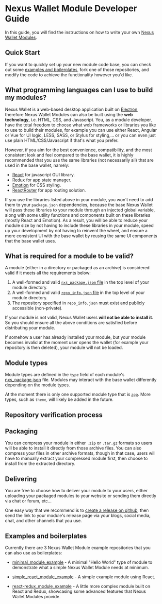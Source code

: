 # Nexus Wallet Module Developer Guide

In this guide, you will find the instructions on how to write your own [Nexus Wallet Modules](../README.md).

## Quick Start

If you want to quickly set up your new module code base, you can check out some [examples and boilerplates](#examples-and-boilerplates), fork one of those repositories, and modify the code to achieve the functionality however you'd like.

## What programming languages can I use to build my modules?

Nexus Wallet is a web-based desktop application built on [Electron](https://electronjs.org/), therefore Nexus Wallet Modules can also be built using the **web technology**, i.e. HTML, CSS, and Javascript. You, as a module developer, have the total freedom to choose what web frameworks or libraries you like to use to build their modules, for example you can use either React, Angular or Vue for UI logic, LESS, SASS, or Stylus for styling,... or you can even just use plain HTML/CSS/Javascript if that's what you prefer.

However, if you aim for the best convenience, compatibility, and the most consistent look and feel compared to the base wallet, it is highly recommended that you use the same libraries (not necessarily all) that are used in the base wallet, namely:

- [React](https://reactjs.org/) for javascript GUI library.
- [Redux](https://redux.js.org/) for app state manager.
- [Emotion](https://emotion.sh) for CSS styling.
- [ReactRouter](https://reacttraining.com/react-router/) for app routing solution.

If you use the libraries listed above in your module, you won't need to add them to your `package.json` dependencies, because the base Nexus Wallet will pass these libraries to your module through an injected global variable, along with some utility functions and components built on these libraries (mostly React and Emotion). As a result, you will be able to reduce your module size by not having to include these libraries in your module, speed up your development by not having to reinvent the wheel, and ensure a more consistent UI with the base wallet by reusing the same UI components that the base wallet uses.

## What is required for a module to be valid?

A module (either in a directory or packaged as an archive) is considered valid if it meets all the requirements below:

1. A well-formed and valid [`nxs_package.json` file](./nxs_package.json.md) in the top level of your module directory.
2. A well-formed and valid [`repo_info.json` file](./repo_info.json.md) in the top level of your module directory.
3. The repository specified in `repo_info.json` must exist and publicly accessible (non-private).

If your module is not valid, Nexus Wallet users **will not be able to install it**. So you should ensure all the above conditions are satisfied before distributing your module.

If somehow a user has already installed your module, but your module becomes invalid at the moment user opens the wallet (for example your repository is then deleted), your module will not be loaded.

## Module types

Module types are defined in the `type` field of each module's [nxs_package.json](./nxs_package.json.md) file. Modules may interact with the base wallet differently depending on the module types. 

At the moment there is only one supported module type that is [`app`](./app-modules). More types, such as `theme`, will likely be added in the future.

## Repository verification process



## Packaging

You can compress your module in either `.zip` or `.tar.gz` formats so users will be able to install it directly from those archive files. You can also compress your files in other archive formats, though in that case, users will have to manually extract your compressed module first, then choose to install from the extracted directory.

## Delivering

You are free to choose how to deliver your module to your users, either uploading your packaged modules to your website or sending them directly via chat or forum, etc...

One easy way that we recommend is to [create a release on github](https://help.github.com/en/articles/creating-releases), then send the link to your module's release page via your blogs, social media, chat, and other channels that you use.

## Examples and boilerplates

Currently there are 3 Nexus Wallet Module example repositories that you can also use as boilerplates:

- [minimal_module_example](https://github.com/Nexusoft/minimal_module_example) - A minimal "Hello World" type of module to demonstrate what a simple Nexus Wallet Module needs at minimum.

- [simple_react_module_example](https://github.com/Nexusoft/simple_react_module_example) - A simple example module using React.

- [react-redux_module_example](https://github.com/Nexusoft/react_redux_module_example) - A little more complex module built on React and Redux, showcasing some advanced features that Nexus Wallet Modules provide.
